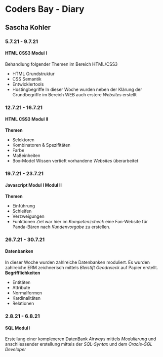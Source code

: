 # Coders Bay - Diary
## Sascha Kohler
### 5.7.21 - 9.7.21
#### HTML CSS3 **Modul I**
Behandlung folgender Themen im Bereich HTML/CSS3
* HTML Grundstruktur
* CSS Semantik
* Entwicklertools
* Hostingbegriffe
In dieser Woche wurden neben der Klärung der Grundbegriffe im Bereich WEB
auch erstere *Websites* erstellt
### 12.7.21 - 16.7.21
#### HTML CSS3 **Modul II**
**Themen**
* Selektoren
* Kombinatoren & Spezifitäten
* Farbe
* Maßeinheiten
* Box-Model
Wissen vertieft vorhandene *Websites* überarbeitet
### 19.7.21 - 23.7.21
#### Javascript **Modul I** **Modul II**
**Themen**
* Einführung
* Schleifen
* Verzweigungen
* Funktionen
Ziel war hier im *Kompetenzcheck* eine Fan-Website
für Panda-Bären nach *Kundenvorgabe* zu erstellen.
### 26.7.21 - 30.7.21
#### Datenbanken
In dieser Woche wurden zahlreiche Datenbanken moduliert. Es wurden zahlreiche ERM zeichnerisch mittels *Bleistift* *Geodreieck* auf Papier erstellt.
**Begrifflichkeiten**
* Entitäten
* Attribute
* Normalformen
* Kardinalitäten
* Relationen
### 2.8.21 - 6.8.21
#### SQL **Modul I**
Erstellung einer komplexeren DatenBank *Airways*
mittels *Modulierung* und anschliessender erstellung mittels der *SQL-Syntax* und dem *Oracle-SQL Developer*
